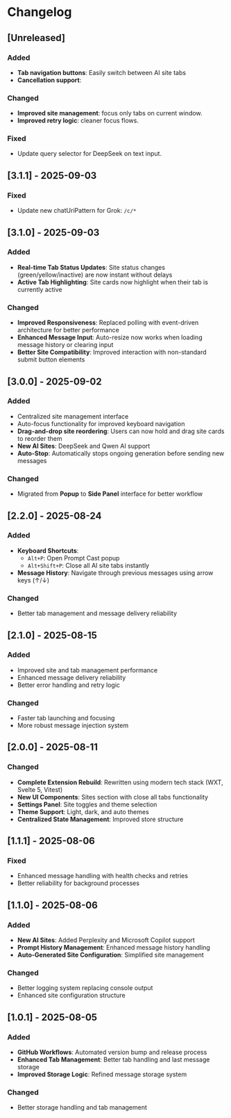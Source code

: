 # Changelog

## [Unreleased]

### Added

- **Tab navigation buttons**: Easily switch between AI site tabs
- **Cancellation support**:

### Changed

- **Improved site management**: focus only tabs on current window.
- **Improved retry logic**: cleaner focus flows.

### Fixed

- Update query selector for DeepSeek on text input.

## [3.1.1] - 2025-09-03

### Fixed

- Update new chatUriPattern for Grok: `/c/*`

## [3.1.0] - 2025-09-03

### Added

- **Real-time Tab Status Updates**: Site status changes (green/yellow/inactive) are now instant without delays
- **Active Tab Highlighting**: Site cards now highlight when their tab is currently active

### Changed

- **Improved Responsiveness**: Replaced polling with event-driven architecture for better performance
- **Enhanced Message Input**: Auto-resize now works when loading message history or clearing input
- **Better Site Compatibility**: Improved interaction with non-standard submit button elements

## [3.0.0] - 2025-09-02

### Added

- Centralized site management interface
- Auto-focus functionality for improved keyboard navigation
- **Drag-and-drop site reordering**: Users can now hold and drag site cards to reorder them
- **New AI Sites**: DeepSeek and Qwen AI support
- **Auto-Stop**: Automatically stops ongoing generation before sending new messages

### Changed

- Migrated from **Popup** to **Side Panel** interface for better workflow

## [2.2.0] - 2025-08-24

### Added

- **Keyboard Shortcuts**:
  - `Alt+P`: Open Prompt Cast popup
  - `Alt+Shift+P`: Close all AI site tabs instantly
- **Message History**: Navigate through previous messages using arrow keys (↑/↓)

### Changed

- Better tab management and message delivery reliability

## [2.1.0] - 2025-08-15

### Added

- Improved site and tab management performance
- Enhanced message delivery reliability
- Better error handling and retry logic

### Changed

- Faster tab launching and focusing
- More robust message injection system

## [2.0.0] - 2025-08-11

### Changed

- **Complete Extension Rebuild**: Rewritten using modern tech stack (WXT, Svelte 5, Vitest)
- **New UI Components**: Sites section with close all tabs functionality
- **Settings Panel**: Site toggles and theme selection
- **Theme Support**: Light, dark, and auto themes
- **Centralized State Management**: Improved store structure

## [1.1.1] - 2025-08-06

### Fixed

- Enhanced message handling with health checks and retries
- Better reliability for background processes

## [1.1.0] - 2025-08-06

### Added

- **New AI Sites**: Added Perplexity and Microsoft Copilot support
- **Prompt History Management**: Enhanced message history handling
- **Auto-Generated Site Configuration**: Simplified site management

### Changed

- Better logging system replacing console output
- Enhanced site configuration structure

## [1.0.1] - 2025-08-05

### Added

- **GitHub Workflows**: Automated version bump and release process
- **Enhanced Tab Management**: Better tab handling and last message storage
- **Improved Storage Logic**: Refined message storage system

### Changed

- Better storage handling and tab management
